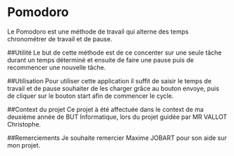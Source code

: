 # Pomodoro
Le Pomodoro est une méthode de travail qui alterne des temps chronométrer de travail et de pause.

##Utilité
Le but de cette méthode est de ce concenter sur une seule tâche durant un temps déterminé et ensuite de faire une pause puis de recommencer une nouvelle tâche.

##Utilisation
Pour utiliser cette application il suffit de saisir le temps de travail et de pause souhaiter de les charger grâce au bouton envoye, puis de cliquer sur le bouton start afin de commencer le cycle.

##Context du projet 
Ce projet à été affectuée dans le context de ma deuxième année de BUT Informatique, lors du projet guidée par MR VALLOT Christophe.

##Remerciements
Je souhaite remercier Maxime JOBART pour son aide sur mon projet.

